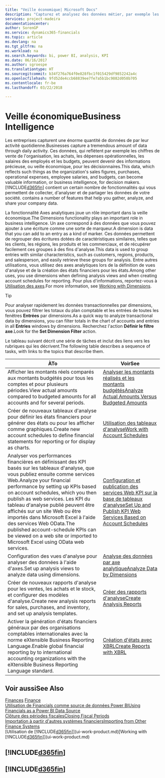 ```yaml
---
title: "Veille économique| Microsoft Docs"
description: "Capturez et analysez des données métier, par exemple les chiffres de vente de l'organisation, les achats, les dépenses opérationnelles, les salaires des employés et les budgets, peuvent être des informations précieuses, pour la veille économique ou pour les décisionnaires."
services: project-madeira
documentationcenter: 
author: SorenGP
ms.service: dynamics365-financials
ms.topic: article
ms.devlang: na
ms.tgt_pltfrm: na
ms.workload: na
ms.search.keywords: bi, power BI, analysis, KPI
ms.date: 06/16/2017
ms.author: sgroespe
ms.translationtype: HT
ms.sourcegitcommit: b34f276a764f0e828fbc1f015429df9852242a4c
ms.openlocfilehash: 9fd52de4ccb68839ee7fe7a5b1bc9882d058b705
ms.contentlocale: fr-be
ms.lasthandoff: 03/22/2018

---
```

# <a name="business-intelligence"></a><span data-ttu-id="26806-103">Veille économique</span><span class="sxs-lookup"><span data-stu-id="26806-103">Business Intelligence</span></span>
<span data-ttu-id="26806-104">Les entreprises capturent une énorme quantité de données de par leur activité quotidienne.</span><span class="sxs-lookup"><span data-stu-id="26806-104">Businesses capture a tremendous amount of data through daily activity.</span></span> <span data-ttu-id="26806-105">Ces données, qui reflètent par exemple les chiffres de vente de l'organisation, les achats, les dépenses opérationnelles, les salaires des employés et les budgets, peuvent devenir des informations précieuse, ou veille économique, pour les décisionnaires.</span><span class="sxs-lookup"><span data-stu-id="26806-105">This data, which reflects such things as the organization's sales figures, purchases, operational expenses, employee salaries, and budgets, can become valuable information, or business intelligence, for decision makers.</span></span> [!INCLUDE[d365fin](includes/d365fin_md.md)]<span data-ttu-id="26806-106"> contient un certain nombre de fonctionnalités qui vous permettent de collecter, d'analyser et de partager les données de votre société.</span><span class="sxs-lookup"><span data-stu-id="26806-106"> contains a number of features that help you gather, analyze, and share your company data.</span></span>

<span data-ttu-id="26806-107">La fonctionnalité Axes analytiques joue un rôle important dans la veille économique.</span><span class="sxs-lookup"><span data-stu-id="26806-107">The Dimensions functionality plays an important role in business intelligence.</span></span> <span data-ttu-id="26806-108">Un axe correspond à des données que vous pouvez ajouter à une écriture comme une sorte de marqueur.</span><span class="sxs-lookup"><span data-stu-id="26806-108">A dimension is data that you can add to an entry as a kind of marker.</span></span> <span data-ttu-id="26806-109">Ces données permettent de regrouper des écritures dotées de caractéristiques similaires, telles que les clients, les régions, les produits et les commerciaux, et de récupérer facilement ces groupes à des fins d'analyse.</span><span class="sxs-lookup"><span data-stu-id="26806-109">This data is used to group entries with similar characteristics, such as customers, regions, products, and salesperson, and easily retrieve these groups for analysis.</span></span> <span data-ttu-id="26806-110">Entre autres utilisations, vous utilisez des axes analytiques lors de la définition de vues d'analyse et de la création des états financiers pour les états.</span><span class="sxs-lookup"><span data-stu-id="26806-110">Among other uses, you use dimensions  when defining analysis views and when creating account schedules for reporting.</span></span> <span data-ttu-id="26806-111">Pour plus d'informations, reportez-vous à [Utilisation des axes](finance-dimensions.md).</span><span class="sxs-lookup"><span data-stu-id="26806-111">For more information, see [Working with Dimensions](finance-dimensions.md).</span></span>

> [!TIP]
> <span data-ttu-id="26806-112">Pour analyser rapidement les données transactionnelles par dimensions, vous pouvez filtrer les totaux du plan comptable et les entrées de toutes les fenêtres **Entrées** par dimensions.</span><span class="sxs-lookup"><span data-stu-id="26806-112">As a quick way to analyze transactional data by dimensions, you can filter totals in the chart of accounts and entries in all **Entries** windows by dimensions.</span></span> <span data-ttu-id="26806-113">Recherchez l'action **Définir le filtre axe**.</span><span class="sxs-lookup"><span data-stu-id="26806-113">Look for the **Set Dimension Filter** action.</span></span>  

<span data-ttu-id="26806-114">Le tableau suivant décrit une série de tâches et inclut des liens vers les rubriques qui les décrivent.</span><span class="sxs-lookup"><span data-stu-id="26806-114">The following table describes a sequence of tasks, with links to the topics that describe them.</span></span>  

| <span data-ttu-id="26806-115">À</span><span class="sxs-lookup"><span data-stu-id="26806-115">To</span></span> | <span data-ttu-id="26806-116">Voir</span><span class="sxs-lookup"><span data-stu-id="26806-116">See</span></span> |
| --- | --- |
|<span data-ttu-id="26806-117">Afficher les montants réels comparés aux montants budgétés pour tous les comptes et pour plusieurs périodes.</span><span class="sxs-lookup"><span data-stu-id="26806-117">View actual amounts compared to budgeted amounts for all accounts and for several periods.</span></span>|[<span data-ttu-id="26806-118">Analyser les montants réalisés et les montants budgétés</span><span class="sxs-lookup"><span data-stu-id="26806-118">Analyze Actual Amounts Versus Budgeted Amounts</span></span>](bi-how-analyze-actual-versus-budget.md)|
|<span data-ttu-id="26806-119">Créer de nouveaux tableaux d'analyse pour définir les états financiers pour générer des états ou pour les afficher comme graphiques.</span><span class="sxs-lookup"><span data-stu-id="26806-119">Create new account schedules to define financial statements for reporting or for display as charts.</span></span>|[<span data-ttu-id="26806-120">Utilisation des tableaux d'analyse</span><span class="sxs-lookup"><span data-stu-id="26806-120">Work with Account Schedules</span></span>](bi-how-work-account-schedule.md)|
|<span data-ttu-id="26806-121">Analyser vos performances financières en définissant des KPI basés sur les tableaux d'analyse, que vous publiez ensuite comme services Web.</span><span class="sxs-lookup"><span data-stu-id="26806-121">Analyze your financial performance by setting up KPIs based on account schedules, which you then publish as web services.</span></span> <span data-ttu-id="26806-122">Les KPI du tableau d'analyse publié peuvent être affichés sur un site Web ou être importés dans Microsoft Excel à l'aide des services Web OData.</span><span class="sxs-lookup"><span data-stu-id="26806-122">The published account-schedule KPIs can be viewed on a web site or imported to Microsoft Excel using OData web services.</span></span>|[<span data-ttu-id="26806-123">Configuration et publication des services Web KPI sur la base de tableaux d'analyse</span><span class="sxs-lookup"><span data-stu-id="26806-123">Set Up and Publish KPI Web Services Based on Account Schedules</span></span>](bi-how-to-set-up-and-publish-kpi-web-services-based-on-account-schedules.md)|
|<span data-ttu-id="26806-124">Configuration des vues d'analyse pour analyser des données à l'aide d'axes.</span><span class="sxs-lookup"><span data-stu-id="26806-124">Set up analysis views to analyze data using dimensions.</span></span>|[<span data-ttu-id="26806-125">Analyse des données par axe analytique</span><span class="sxs-lookup"><span data-stu-id="26806-125">Analyze Data by Dimensions</span></span>](bi-how-analyze-data-dimension.md)|
|<span data-ttu-id="26806-126">Créer de nouveaux rapports d'analyse pour les ventes, les achats et le stock, et configurer des modèles d'analyse.</span><span class="sxs-lookup"><span data-stu-id="26806-126">Create new analysis reports for sales, purchases, and inventory, and set up analysis templates.</span></span>|[<span data-ttu-id="26806-127">Créer des rapports d'analyse</span><span class="sxs-lookup"><span data-stu-id="26806-127">Create Analysis Reports</span></span>](bi-how-create-analysis-views-reports.md)|
|<span data-ttu-id="26806-128">Activer la génération d'états financiers généraux par des organisations comptables internationales avec la norme eXtensible Business Reporting Language.</span><span class="sxs-lookup"><span data-stu-id="26806-128">Enable global financial reporting by to international accounting organizations with the eXtensible Business Reporting Language standard.</span></span>|[<span data-ttu-id="26806-129">Création d'états avec XBRL</span><span class="sxs-lookup"><span data-stu-id="26806-129">Create Reports with XBRL</span></span>](bi-create-reports-with-xbrl.md)|

## <a name="see-also"></a><span data-ttu-id="26806-130">Voir aussi</span><span class="sxs-lookup"><span data-stu-id="26806-130">See Also</span></span>
<span data-ttu-id="26806-131">[Finances](finance.md)  </span><span class="sxs-lookup"><span data-stu-id="26806-131">[Finance](finance.md)  </span></span>  
[<span data-ttu-id="26806-132">Utilisation de Financials comme source de données Power BI</span><span class="sxs-lookup"><span data-stu-id="26806-132">Using Financials as a Power BI Data Source</span></span>](across-how-use-financials-data-source-powerbi.md)  
[<span data-ttu-id="26806-133">Clôture des périodes fiscales</span><span class="sxs-lookup"><span data-stu-id="26806-133">Closing Fiscal Periods</span></span>](year-close-years-periods.md)  
[<span data-ttu-id="26806-134">Importation à partir d'autres systèmes financiers</span><span class="sxs-lookup"><span data-stu-id="26806-134">Importing from Other Finance Systems</span></span>](upload-data.md)  
<span data-ttu-id="26806-135">[Utilisation de [!INCLUDE[d365fin](includes/d365fin_md.md)]](ui-work-product.md)</span><span class="sxs-lookup"><span data-stu-id="26806-135">[Working with [!INCLUDE[d365fin](includes/d365fin_md.md)]](ui-work-product.md)</span></span>

## [!INCLUDE[d365fin](includes/free_trial_md.md)]  
## [!INCLUDE[d365fin](includes/training_link_md.md)]

